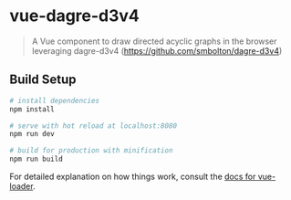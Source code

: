 # vue-dagre-d3v4

> A Vue component to draw directed acyclic graphs in the browser leveraging dagre-d3v4 (https://github.com/smbolton/dagre-d3v4)

## Build Setup

``` bash
# install dependencies
npm install

# serve with hot reload at localhost:8080
npm run dev

# build for production with minification
npm run build
```

For detailed explanation on how things work, consult the [docs for vue-loader](http://vuejs.github.io/vue-loader).

